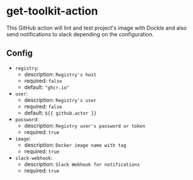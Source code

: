 # get-toolkit-action

This GitHub action will lint and test project's image with Dockle and also send notifications to slack depending on the configuration.

## Config

- `registry`:
  - description: `Registry's host`
  - required: `false`
  - default: `"ghcr.io"`
- `user`:
  - description: `Registry's user`
  - required: `false`
  - default: `${{ github.actor }}`
- `password`:
  - description: `Registry user's password or token`
  - required: `true`
- `image`:
  - description: `Docker image name with tag`
  - required: `true`
- `slack-webhook`:
  - description: `Slack Webhook for notifications`
  - required: `true`